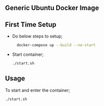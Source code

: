 ## Generic Ubuntu Docker Image

## First Time Setup

* Do below steps to setup;
   ```bash
     docker-compose up --build --no-start
   ```
   
* Start container;
  ```bash
  ./start.sh
  ```
   
   
## Usage

To start and enter the container;
   ```bash
   ./start.sh
   ```